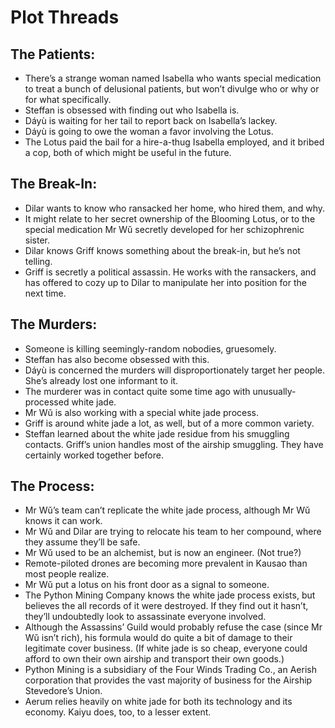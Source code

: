 # Plot Threads

## The Patients:
- There’s a strange woman named Isabella who wants special medication to treat a bunch of
  delusional patients, but won’t divulge who or why or for what specifically.
- Steffan is obsessed with finding out who Isabella is.
- Dáyù is waiting for her tail to report back on Isabella’s lackey.
- Dáyù is going to owe the woman a favor involving the Lotus.
- The Lotus paid the bail for a hire-a-thug Isabella employed, and it bribed a cop, both of
  which might be useful in the future.

## The Break-In:
- Dilar wants to know who ransacked her home, who hired them, and why.
- It might relate to her secret ownership of the Blooming Lotus, or to the special medication
  Mr Wǔ secretly developed for her schizophrenic sister.
- Dilar knows Griff knows something about the break-in, but he’s not telling.
- Griff is secretly a political assassin. He works with the ransackers, and has offered to cozy
up to Dilar to manipulate her into position for the next time.

## The Murders:
- Someone is killing seemingly-random nobodies, gruesomely.
- Steffan has also become obsessed with this.
- Dáyù is concerned the murders will disproportionately target her people. She’s already lost
  one informant to it.
- The murderer was in contact quite some time ago with unusually-processed white jade.
- Mr Wǔ is also working with a special white jade process.
- Griff is around white jade a lot, as well, but of a more common variety.
- Steffan learned about the white jade residue from his smuggling contacts. Griff’s union
  handles most of the airship smuggling. They have certainly worked together before.

## The Process:
- Mr Wǔ’s team can’t replicate the white jade process, although Mr Wǔ knows it can work.
- Mr Wǔ and Dilar are trying to relocate his team to her compound, where they assume they’ll be
  safe.
- Mr Wǔ used to be an alchemist, but is now an engineer. (Not true?)
- Remote-piloted drones are becoming more prevalent in Kausao than most people realize.
- Mr Wǔ put a lotus on his front door as a signal to someone.
- The Python Mining Company knows the white jade process exists, but believes the all records
  of it were destroyed. If they find out it hasn’t, they’ll undoubtedly look to assassinate
  everyone involved.
- Although the Assassins’ Guild would probably refuse the case (since Mr Wǔ isn’t rich), his
  formula would do quite a bit of damage to their legitimate cover business. (If white jade is
  so cheap, everyone could afford to own their own airship and transport their own goods.)
- Python Mining is a subsidiary of the Four Winds Trading Co., an Aerish corporation that
  provides the vast majority of business for the Airship Stevedore’s Union.
- Aerum relies heavily on white jade for both its technology and its economy. Kaiyu does, too,
  to a lesser extent.
